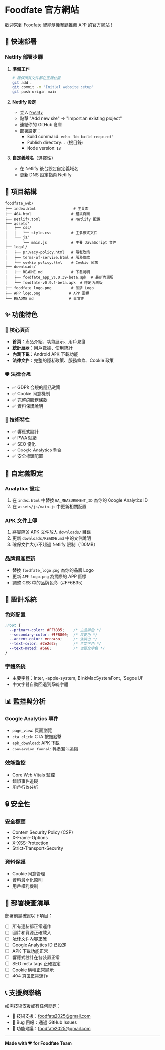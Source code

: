 # Foodfate 官方網站

歡迎來到 Foodfate 智能隨機餐廳推薦 APP 的官方網站！

## 🚀 快速部署

### Netlify 部署步驟

1. **準備工作**
   ```bash
   # 確保所有文件都在正確位置
   git add .
   git commit -m "Initial website setup"
   git push origin main
   ```

2. **Netlify 設定**
   - 登入 [Netlify](https://netlify.com)
   - 點擊 "Add new site" → "Import an existing project"
   - 連結你的 GitHub 倉庫
   - 部署設定：
     - Build command: `echo 'No build required'`
     - Publish directory: `.` (根目錄)
     - Node version: `18`

3. **自定義域名**（選擇性）
   - 在 Netlify 後台設定自定義域名
   - 更新 DNS 設定指向 Netlify

## 📁 項目結構

```
foodfate_web/
├── index.html                 # 主頁面
├── 404.html                  # 錯誤頁面
├── netlify.toml              # Netlify 配置
├── assets/
│   ├── css/
│   │   └── style.css         # 主要樣式文件
│   └── js/
│       └── main.js           # 主要 JavaScript 文件
├── legal/
│   ├── privacy-policy.html   # 隱私政策
│   ├── terms-of-service.html # 服務條款
│   └── cookie-policy.html    # Cookie 政策
├── downloads/
│   ├── README.md             # 下載說明
│   ├── foodfate_app_v0.0.39-beta.apk  # 最新內測版
│   └── foodfate-v0.9.5-beta.apk  # 穩定內測版
├── foodfate_logo.png         # 品牌 Logo
├── APP logo.png             # APP 圖標
└── README.md                # 此文件
```

## ✨ 功能特色

### 🎯 核心頁面
- **首頁**：產品介紹、功能展示、用戶見證
- **統計展示**：用戶數據、使用統計
- **內測下載**：Android APK 下載功能
- **法律文件**：完整的隱私政策、服務條款、Cookie 政策

### 🛡️ 法律合規
- ✅ GDPR 合規的隱私政策
- ✅ Cookie 同意機制
- ✅ 完整的服務條款
- ✅ 資料保護說明

### 📱 技術特性
- ✅ 響應式設計
- ✅ PWA 就緒
- ✅ SEO 優化
- ✅ Google Analytics 整合
- ✅ 安全標頭配置

## 🔧 自定義設定

### Analytics 設定
1. 在 `index.html` 中替換 `GA_MEASUREMENT_ID` 為你的 Google Analytics ID
2. 在 `assets/js/main.js` 中更新相關配置

### APK 文件上傳
1. 將實際的 APK 文件放入 `downloads/` 目錄
2. 更新 `downloads/README.md` 中的文件說明
3. 確保文件大小不超過 Netlify 限制（100MB）

### 品牌資產更新
- 替換 `foodfate_logo.png` 為你的品牌 Logo
- 更新 `APP logo.png` 為實際的 APP 圖標
- 調整 CSS 中的品牌色彩（#FF6B35）

## 🎨 設計系統

### 色彩配置
```css
:root {
  --primary-color: #FF6B35;    /* 主品牌色 */
  --secondary-color: #FFB800;  /* 次要色 */
  --accent-color: #FF8A5B;     /* 強調色 */
  --text-color: #2e2e2e;       /* 主文字色 */
  --text-muted: #666;          /* 次要文字色 */
}
```

### 字體系統
- 主要字體：Inter, -apple-system, BlinkMacSystemFont, 'Segoe UI'
- 中文字體自動回退到系統字體

## 📊 監控與分析

### Google Analytics 事件
- `page_view`: 頁面瀏覽
- `cta_click`: CTA 按鈕點擊
- `apk_download`: APK 下載
- `conversion_funnel`: 轉換漏斗追蹤

### 效能監控
- Core Web Vitals 監控
- 錯誤事件追蹤
- 用戶行為分析

## 🔒 安全性

### 安全標頭
- Content Security Policy (CSP)
- X-Frame-Options
- X-XSS-Protection
- Strict-Transport-Security

### 資料保護
- Cookie 同意管理
- 資料最小化原則
- 用戶權利機制

## 🚀 部署檢查清單

部署前請確認以下項目：

- [ ] 所有連結都正常運作
- [ ] 圖片和資源正確載入
- [ ] 法律文件內容正確
- [ ] Google Analytics ID 已設定
- [ ] APK 下載功能正常
- [ ] 響應式設計在各裝置正常
- [ ] SEO meta tags 正確設定
- [ ] Cookie 橫幅正常顯示
- [ ] 404 頁面正常運作

## 📞 支援與聯絡

如需技術支援或有任何問題：

- 📧 技術支援：foodfate2025@gmail.com
- 🐛 Bug 回報：通過 GitHub Issues
- 💬 功能建議：foodfate2025@gmail.com


---

**Made with ❤️ for Foodfate Team**